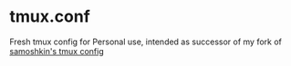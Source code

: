 # tmux.conf
Fresh tmux config for Personal use, intended as successor of my fork of [samoshkin's tmux config](https://github.com/arminveres/tmux-config)
